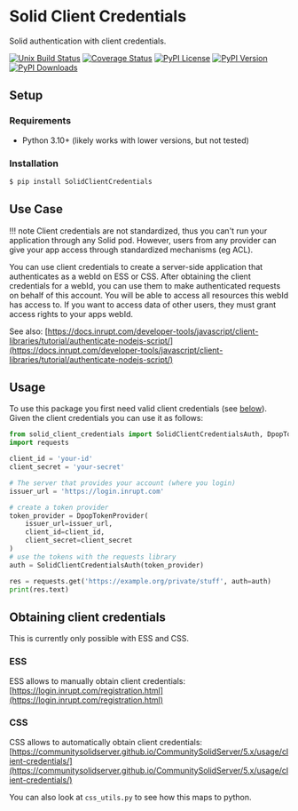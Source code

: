 # Solid Client Credentials

Solid authentication with client credentials.

[![Unix Build Status](https://img.shields.io/github/actions/workflow/status/Otto-AA/solid-client-credentials-py/main.yml?branch=main&label=linux)](https://github.com/Otto-AA/solid-client-credentials-py/actions)
[![Coverage Status](https://img.shields.io/codecov/c/gh/Otto-AA/solid-client-credentials-py)](https://codecov.io/gh/Otto-AA/solid-client-credentials-py)
[![PyPI License](https://img.shields.io/pypi/l/SolidClientCredentials.svg)](https://pypi.org/project/SolidClientCredentials)
[![PyPI Version](https://img.shields.io/pypi/v/SolidClientCredentials.svg)](https://pypi.org/project/SolidClientCredentials)
[![PyPI Downloads](https://img.shields.io/pypi/dm/SolidClientCredentials.svg?color=orange)](https://pypistats.org/packages/SolidClientCredentials)

## Setup

### Requirements

* Python 3.10+ (likely works with lower versions, but not tested)

### Installation

```bash
$ pip install SolidClientCredentials
```

## Use Case

!!! note
    Client credentials are not standardized, thus you can't run your application through any Solid pod. However, users from any provider can give your app access through standardized mechanisms (eg ACL).


You can use client credentials to create a server-side application that authenticates as a webId on ESS or CSS. After obtaining the client credentials for a webId, you can use them to make authenticated requests on behalf of this account. You will be able to access all resources this webId has access to. If you want to access data of other users, they must grant access rights to your apps webId.

See also: [https://docs.inrupt.com/developer-tools/javascript/client-libraries/tutorial/authenticate-nodejs-script/](https://docs.inrupt.com/developer-tools/javascript/client-libraries/tutorial/authenticate-nodejs-script/)

## Usage

To use this package you first need valid client credentials (see [below](#obtaining-client-credentials)). Given the client credentials you can use it as follows:

```python
from solid_client_credentials import SolidClientCredentialsAuth, DpopTokenProvider
import requests

client_id = 'your-id'
client_secret = 'your-secret'

# The server that provides your account (where you login)
issuer_url = 'https://login.inrupt.com'

# create a token provider
token_provider = DpopTokenProvider(
    issuer_url=issuer_url,
    client_id=client_id,
    client_secret=client_secret
)
# use the tokens with the requests library
auth = SolidClientCredentialsAuth(token_provider)

res = requests.get('https://example.org/private/stuff', auth=auth)
print(res.text)
```

## Obtaining client credentials

This is currently only possible with ESS and CSS.

### ESS

ESS allows to manually obtain client credentials: [https://login.inrupt.com/registration.html](https://login.inrupt.com/registration.html)

### CSS

CSS allows to automatically obtain client credentials: [https://communitysolidserver.github.io/CommunitySolidServer/5.x/usage/client-credentials/](https://communitysolidserver.github.io/CommunitySolidServer/5.x/usage/client-credentials/)

You can also look at `css_utils.py` to see how this maps to python.


